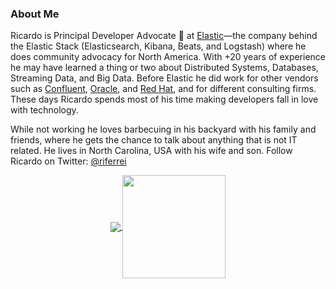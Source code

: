 ### About Me

Ricardo is Principal Developer Advocate 🥑 at [Elastic](https://www.elastic.co)—the company behind the Elastic Stack (Elasticsearch, Kibana, Beats, and Logstash) where he does community advocacy for North America. With +20 years of experience he may have learned a thing or two about Distributed Systems, Databases, Streaming Data, and Big Data. Before Elastic he did work for other vendors such as [Confluent](https://www.confluent.io), [Oracle](https://www.oracle.com), and [Red Hat](https://www.redhat.com), and for different consulting firms. These days Ricardo spends most of his time making developers fall in love with technology.

While not working he loves barbecuing in his backyard with his family and friends, where he gets the chance to talk about anything that is not IT related. He lives in North Carolina, USA with his wife and son. Follow Ricardo on Twitter: [@riferrei](https://twitter.com/riferrei)

<p align="center">
  <a href="https://github.com/riferrei?tab=repositories">
    <img
      align="center"
      src="https://github-readme-stats.vercel.app/api/top-langs/?username=riferrei&layout=compact"
    />
  </a>
  <a href="https://github.com/riferrei?tab=repositories">
    <img
      align="center"
      height="165"
      src="https://github-readme-stats.vercel.app/api?username=riferrei&count_private=true&show_icons=true&custom_title=Github%20Status&hide=issues"
    />
  </a>
</p>
